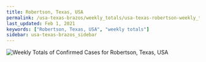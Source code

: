 ```yaml
---
title: Robertson, Texas, USA
permalink: /usa-texas-brazos/weekly_totals/usa-texas-robertson-weekly_totals.html
last_updated: Feb 1, 2021
keywords: ["Robertson, Texas, USA", "weekly totals"]
sidebar: usa-texas-brazos_sidebar
---
```


![Weekly Totals of Confirmed Cases for Robertson, Texas, USA](/covid_tracker/images/graphs/usa-texas-robertson-weekly_totals_graph.png)
